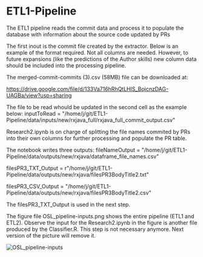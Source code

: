# ETL1-Pipeline

The ETL1 pipeline reads the commit data and process it to populate the database with information about the source code updated by PRs

The first inout is the commit file created by the extractor. Below is an example of the format required. Not all columns are needed. However, to future expansions (like the predictions of the Author skills) new column data should be included into the processing pipeline.

The merged-commit-commits (3).csv (58MB) file can be downloaded at:

https://drive.google.com/file/d/133Va716hRhQtLHlS_BojcnzDAG-UAGBa/view?usp=sharing

The file to be read whould be updated in the second cell as the example below:
inputToRead = "/home/j/git/ETL1-Pipeline/data/inputs/new/rxjava_full/rxjava_full_commit_output.csv"

Research2.ipynb is on charge of splitting the file names commited by PRs into their own columns for further processing and populate the PR table.

The notebook writes three outputs:
fileNameOutput = "/home/j/git/ETL1-Pipeline/data/outputs/new/rxjava/dataframe_file_names.csv"

filesPR3_TXT_Output = r"/home/j/git/ETL1-Pipeline/data/outputs/new/rxjava/filesPR3BodyTitle2.txt"

filesPR3_CSV_Output = "/home/j/git/ETL1-Pipeline/data/outputs/new/rxjava/filesPR3BodyTitle2.csv"

The filesPR3_TXT_Output is used in the next step.

The figure file OSL_pipeline-inputs.png shows the entire pipeline (ETL1 and ETL2). Observe the input for the Research2.ipynb in the figure is another file produced by the Classifier.R. This step is not necessary anymore. Next version of the picture will remove it.

![OSL_pipeline-inputs](https://user-images.githubusercontent.com/34105280/212744629-529b7dc9-6a4e-4869-a7e5-2c2b51affdc8.png)
